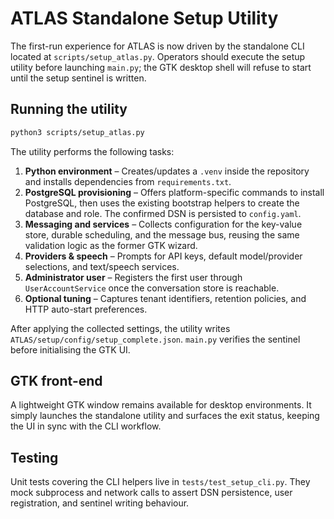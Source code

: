 # ATLAS Standalone Setup Utility

The first-run experience for ATLAS is now driven by the standalone CLI located
at `scripts/setup_atlas.py`. Operators should execute the setup utility before
launching `main.py`; the GTK desktop shell will refuse to start until the setup
sentinel is written.

## Running the utility

```bash
python3 scripts/setup_atlas.py
```

The utility performs the following tasks:

1. **Python environment** – Creates/updates a `.venv` inside the repository and
   installs dependencies from `requirements.txt`.
2. **PostgreSQL provisioning** – Offers platform-specific commands to install
   PostgreSQL, then uses the existing bootstrap helpers to create the database
   and role. The confirmed DSN is persisted to `config.yaml`.
3. **Messaging and services** – Collects configuration for the key-value store,
   durable scheduling, and the message bus, reusing the same validation logic as
   the former GTK wizard.
4. **Providers & speech** – Prompts for API keys, default model/provider
   selections, and text/speech services.
5. **Administrator user** – Registers the first user through
   `UserAccountService` once the conversation store is reachable.
6. **Optional tuning** – Captures tenant identifiers, retention policies, and
   HTTP auto-start preferences.

After applying the collected settings, the utility writes
`ATLAS/setup/config/setup_complete.json`. `main.py` verifies the sentinel before
initialising the GTK UI.

## GTK front-end

A lightweight GTK window remains available for desktop environments. It simply
launches the standalone utility and surfaces the exit status, keeping the UI in
sync with the CLI workflow.

## Testing

Unit tests covering the CLI helpers live in `tests/test_setup_cli.py`. They mock
subprocess and network calls to assert DSN persistence, user registration, and
sentinel writing behaviour.
